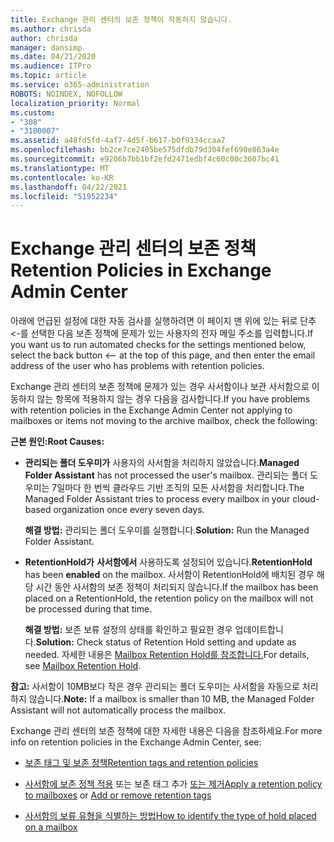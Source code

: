 ```yaml
---
title: Exchange 관리 센터의 보존 정책이 작동하지 않습니다.
ms.author: chrisda
author: chrisda
manager: dansimp
ms.date: 04/21/2020
ms.audience: ITPro
ms.topic: article
ms.service: o365-administration
ROBOTS: NOINDEX, NOFOLLOW
localization_priority: Normal
ms.custom:
- "308"
- "3100007"
ms.assetid: a48fd5fd-4af7-4d5f-b617-b0f9334ccaa7
ms.openlocfilehash: bb2ce7ce2405be575dfdb79d304fef690e863a4e
ms.sourcegitcommit: e9206b7bb1bf2efd2471edbf4c60c00c3607bc41
ms.translationtype: MT
ms.contentlocale: ko-KR
ms.lasthandoff: 04/22/2021
ms.locfileid: "51952234"
---
```

# <a name="retention-policies-in-exchange-admin-center"></a><span data-ttu-id="d5d87-102">Exchange 관리 센터의 보존 정책</span><span class="sxs-lookup"><span data-stu-id="d5d87-102">Retention Policies in Exchange Admin Center</span></span>

<span data-ttu-id="d5d87-103">아래에 언급된 설정에 대한 자동 검사를 실행하려면 이 페이지 맨 위에 있는 뒤로 단추<-를 선택한 다음 보존 정책에 문제가 있는 사용자의 전자 메일 주소를 입력합니다.</span><span class="sxs-lookup"><span data-stu-id="d5d87-103">If you want us to run automated checks for the settings mentioned below, select the back button <-- at the top of this page, and then enter the email address of the user who has problems with retention policies.</span></span>

<span data-ttu-id="d5d87-104">Exchange 관리 센터의 보존 정책에 문제가 있는 경우 사서함이나 보관 사서함으로 이동하지 않는 항목에 적용하지 않는 경우 다음을 검사합니다.</span><span class="sxs-lookup"><span data-stu-id="d5d87-104">If you have problems with retention policies in the Exchange Admin Center not applying to mailboxes or items not moving to the archive mailbox, check the following:</span></span>

<span data-ttu-id="d5d87-105">**근본 원인:**</span><span class="sxs-lookup"><span data-stu-id="d5d87-105">**Root Causes:**</span></span>

- <span data-ttu-id="d5d87-106">**관리되는 폴더 도우미가** 사용자의 사서함을 처리하지 않았습니다.</span><span class="sxs-lookup"><span data-stu-id="d5d87-106">**Managed Folder Assistant** has not processed the user's mailbox.</span></span> <span data-ttu-id="d5d87-107">관리되는 폴더 도우미는 7일마다 한 번씩 클라우드 기반 조직의 모든 사서함을 처리합니다.</span><span class="sxs-lookup"><span data-stu-id="d5d87-107">The Managed Folder Assistant tries to process every mailbox in your cloud-based organization once every seven days.</span></span>

  <span data-ttu-id="d5d87-108">**해결 방법:** 관리되는 폴더 도우미를 실행합니다.</span><span class="sxs-lookup"><span data-stu-id="d5d87-108">**Solution:** Run the Managed Folder Assistant.</span></span>

- <span data-ttu-id="d5d87-109">**RetentionHold가** **사서함에서** 사용하도록 설정되어 있습니다.</span><span class="sxs-lookup"><span data-stu-id="d5d87-109">**RetentionHold** has been **enabled** on the mailbox.</span></span> <span data-ttu-id="d5d87-110">사서함이 RetentionHold에 배치된 경우 해당 시간 동안 사서함의 보존 정책이 처리되지 않습니다.</span><span class="sxs-lookup"><span data-stu-id="d5d87-110">If the mailbox has been placed on a RetentionHold, the retention policy on the mailbox will not be processed during that time.</span></span>

  <span data-ttu-id="d5d87-111">**해결 방법:** 보존 보류 설정의 상태를 확인하고 필요한 경우 업데이트합니다.</span><span class="sxs-lookup"><span data-stu-id="d5d87-111">**Solution:** Check status of Retention Hold setting and update as needed.</span></span> <span data-ttu-id="d5d87-112">자세한 내용은 [Mailbox Retention Hold를 참조합니다.](https://docs.microsoft.com/exchange/security-and-compliance/messaging-records-management/mailbox-retention-hold)</span><span class="sxs-lookup"><span data-stu-id="d5d87-112">For details, see [Mailbox Retention Hold](https://docs.microsoft.com/exchange/security-and-compliance/messaging-records-management/mailbox-retention-hold).</span></span>
 
<span data-ttu-id="d5d87-113">**참고:** 사서함이 10MB보다 작은 경우 관리되는 폴더 도우미는 사서함을 자동으로 처리하지 않습니다.</span><span class="sxs-lookup"><span data-stu-id="d5d87-113">**Note:** If a mailbox is smaller than 10 MB, the Managed Folder Assistant will not automatically process the mailbox.</span></span>
 
<span data-ttu-id="d5d87-114">Exchange 관리 센터의 보존 정책에 대한 자세한 내용은 다음을 참조하세요.</span><span class="sxs-lookup"><span data-stu-id="d5d87-114">For more info on retention policies in the Exchange Admin Center, see:</span></span>

- [<span data-ttu-id="d5d87-115">보존 태그 및 보존 정책</span><span class="sxs-lookup"><span data-stu-id="d5d87-115">Retention tags and retention policies</span></span>](https://docs.microsoft.com/exchange/security-and-compliance/messaging-records-management/retention-tags-and-policies)

- <span data-ttu-id="d5d87-116">[사서함에 보존 정책 적용](https://docs.microsoft.com/exchange/security-and-compliance/messaging-records-management/apply-retention-policy) 또는 보존 태그 추가 [또는 제거](https://docs.microsoft.com/exchange/security-and-compliance/messaging-records-management/add-or-remove-retention-tags)</span><span class="sxs-lookup"><span data-stu-id="d5d87-116">[Apply a retention policy to mailboxes](https://docs.microsoft.com/exchange/security-and-compliance/messaging-records-management/apply-retention-policy) or [Add or remove retention tags](https://docs.microsoft.com/exchange/security-and-compliance/messaging-records-management/add-or-remove-retention-tags)</span></span>

- [<span data-ttu-id="d5d87-117">사서함의 보류 유형을 식별하는 방법</span><span class="sxs-lookup"><span data-stu-id="d5d87-117">How to identify the type of hold placed on a mailbox</span></span>](https://docs.microsoft.com/microsoft-365/compliance/identify-a-hold-on-an-exchange-online-mailbox)
